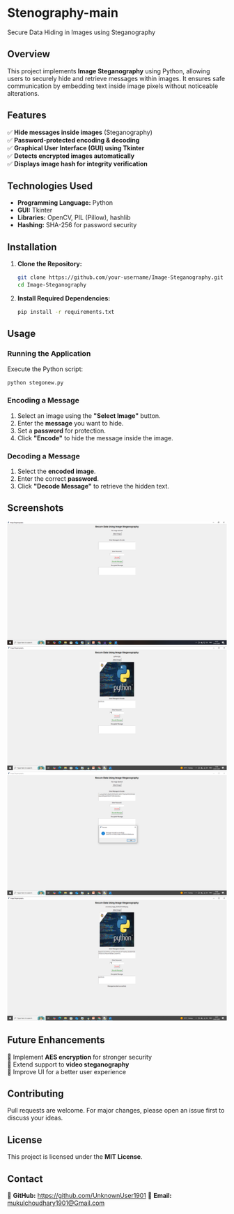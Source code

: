 # Stenography-main
Secure Data Hiding in Images using Steganography

## Overview
This project implements **Image Steganography** using Python, allowing users to securely hide and retrieve messages within images. It ensures safe communication by embedding text inside image pixels without noticeable alterations.

## Features
✅ **Hide messages inside images** (Steganography)  
✅ **Password-protected encoding & decoding**  
✅ **Graphical User Interface (GUI) using Tkinter**  
✅ **Detects encrypted images automatically**  
✅ **Displays image hash for integrity verification**  

## Technologies Used
- **Programming Language:** Python
- **GUI:** Tkinter
- **Libraries:** OpenCV, PIL (Pillow), hashlib
- **Hashing:** SHA-256 for password security

## Installation
1. **Clone the Repository:**
   ```sh
   git clone https://github.com/your-username/Image-Steganography.git
   cd Image-Steganography
   ```
2. **Install Required Dependencies:**
   ```sh
   pip install -r requirements.txt
   ```

## Usage
### Running the Application
Execute the Python script:
```sh
python stegonew.py
```

### Encoding a Message
1. Select an image using the **"Select Image"** button.
2. Enter the **message** you want to hide.
3. Set a **password** for protection.
4. Click **"Encode"** to hide the message inside the image.

### Decoding a Message
1. Select the **encoded image**.
2. Enter the correct **password**.
3. Click **"Decode Message"** to retrieve the hidden text.

## Screenshots
![Application Interface](Screenshot-9.png) 
![Opening](Screenshot-6.png)  
![Encoding](Screenshot-7.png)
![Decoding](Screenshot-8.png)  

## Future Enhancements
🚀 Implement **AES encryption** for stronger security  
🚀 Extend support to **video steganography**  
🚀 Improve UI for a better user experience  

## Contributing
Pull requests are welcome. For major changes, please open an issue first to discuss your ideas.

## License
This project is licensed under the **MIT License**.

## Contact
🔗 **GitHub:** https://github.com/UnknownUser1901 
📧 **Email:** mukulchoudhary1901@Gmail.com

